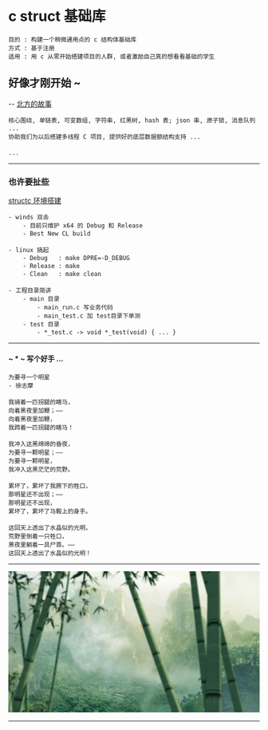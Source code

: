 # c struct 基础库

    目的 : 构建一个稍微通用点的 c 结构体基础库
    方式 : 基于注册
    适用 : 用 c 从零开始搭建项目的人群, 或者激励自己真的想看看基础的学生

## 好像才刚开始 ~

-- [北方的故事](http://music.163.com/#/m/song?id=37782112&userid=16529894)

    核心围绕, 单链表, 可变数组, 字符串, 红黑树, hash 表; json 串, 原子锁, 消息队列 ...
    协助我们为以后搭建多线程 C 项目, 提供好的底层数据额结构支持 ...

    ...

***

### 也许要扯些

[structc 环境搭建](./structc/README.md)

    - winds 双击
        - 目前只维护 x64 的 Debug 和 Release
        - Best New CL build

    - linux 搞起
        - Debug   : make DPRE=-D_DEBUG
        - Release : make
        - Clean   : make clean

    - 工程目录简讲
        - main 目录
            - main_run.c 写业务代码
            - main_test.c 加 test目录下单测
        - test 目录
            - *_test.c -> void *_test(void) { ... }        

***

#### ~ * ~ 写个好手 ...

    为要寻一个明星
    - 徐志摩 

    我骑着一匹拐腿的瞎马，
    向着黑夜里加鞭；——
    向着黑夜里加鞭，
    我跨着一匹拐腿的瞎马！

    我冲入这黑绵绵的昏夜，
    为要寻一颗明星；——
    为要寻一颗明星，
    我冲入这黑茫茫的荒野。

    累坏了，累坏了我胯下的牲口，
    那明星还不出现；——
    那明星还不出现，
    累坏了，累坏了马鞍上的身手。

    这回天上透出了水晶似的光明，
    荒野里倒着一只牲口，
    黑夜里躺着一具尸首。——
    这回天上透出了水晶似的光明！

***

![江湖](./ryou.jpg)

***